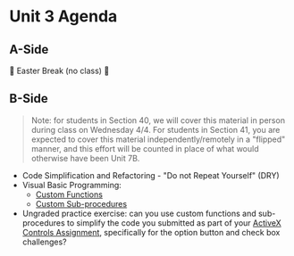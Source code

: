 # Unit 3 Agenda

## A-Side

:rabbit: Easter Break (no class) :rabbit:

## B-Side

> Note: for students in Section 40, we will cover this material in person during class on Wednesday 4/4. For students in Section 41, you are expected to cover this material independently/remotely in a "flipped" manner, and this effort will be counted in place of what would otherwise have been Unit 7B.

  + Code Simplification and Refactoring - "Do not Repeat Yourself" (DRY)
  + Visual Basic Programming:
    + [Custom Functions](/notes/visual-basic/functions/notes.md)
    + [Custom Sub-procedures](/notes/visual-basic/sub-procedures/notes.md)
  + Ungraded practice exercise: can you use custom functions and sub-procedures to simplify the code you submitted as part of your [ActiveX Controls Assignment](/assignments/activex-controls/assignment.md), specifically for the option button and check box challenges?

